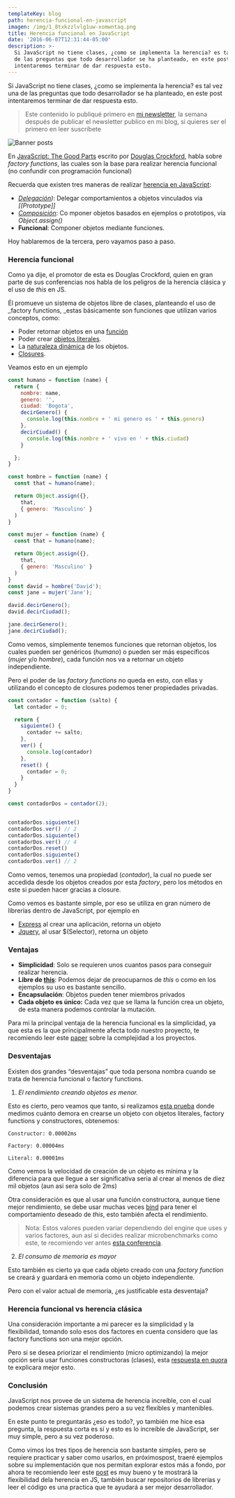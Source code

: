 ```yaml
---
templateKey: blog
path: herencia-funcional-en-javascript
imagen: /img/1_8txkzzlvlg1uw-xomwntaq.png
title: Herencia funcional en JavaScript
date: '2016-06-07T12:31:44-05:00'
description: >-
  Si JavaScript no tiene clases, ¿como se implementa la herencia? es tal vez una
  de las preguntas que todo desarrollador se ha planteado, en este post
  intentaremos terminar de dar respuesta esto.
---
```

Si JavaScript no tiene clases, ¿como se implementa la herencia? es tal vez una de las preguntas que todo desarrollador se ha planteado, en este post intentaremos terminar de dar respuesta esto.

> Este contenido lo publiqué primero en [mi newsletter](https://tinyletter.com/yeion7), la semana después de publicar el newsletter publico en mi blog, si quieres ser el primero en leer suscríbete

![Banner posts](/img/1_8txkzzlvlg1uw-xomwntaq.png)

En [JavaScript: The Good Parts](http://shop.oreilly.com/product/9780596517748.do) escrito por [Douglas Crockford](https://en.wikipedia.org/wiki/Douglas_Crockford), habla sobre _factory functions_, las cuales son la base para realizar herencia funcional (no confundir con programación funcional)

Recuerda que existen tres maneras de realizar [herencia en JavaScript](/entendiendo-la-herencia-en-javascript):

* _[Delegación](https://medium.com/@yeion7/entendiendo-la-delegaci%C3%B3n-en-javascript-8d99e3bc3826#.82z6zlqdf))_: Delegar comportamientos a objetos vinculados vía _\[[Prototype]]_
* _[Composición](https://medium.com/@yeion7/entendiendo-la-composici%C3%B3n-en-javascript-ac7f0c384b8c#.9f6kfzavr)_: Co
  mponer objetos basados en ejemplos o prototipos, vía _Object.assign()_
* **Funcional**: Componer objetos mediante funciones.

Hoy hablaremos de la tercera, pero vayamos paso a paso.

### Herencia funcional

Como ya dije, el promotor de esta es Douglas Crockford, quien en gran parte de sus conferencias nos habla de los peligros de la herencia clásica y el uso de _this_ en JS.

Él promueve un sistema de objetos libre de clases, planteando el uso de _factory functions, _estas básicamente son funciones que utilizan varios conceptos, como:

* Poder retornar objetos en una [función](/funciones-de-alto-orden-en-javascript)
* Poder crear [objetos literales](/entendiendo-los-objetos-en-javascript).
* La [naturaleza dinámica](/propiedades-internas-en-javascript) de los objetos.
* [Closures](/entendiendo-closures-en-javascript).

Veamos esto en un ejemplo

```js
const humano = function (name) {
  return {
    nombre: name,
    genero: '',
    ciudad: 'Bogota',
    decirGenero() {
      console.log(this.nombre + ' mi genero es ' + this.genero)
    },
    decirCiudad() {
      console.log(this.nombre + ' vivo en ' + this.ciudad)
    }

  };
}

const hombre = function (name) {
  const that = humano(name);

  return Object.assign({},
    that,
    { genero: 'Masculino' }
  )
}

const mujer = function (name) {
  const that = humano(name);

  return Object.assign({},
    that,
    { genero: 'Masculino' }
  )
}
const david = hombre('David');
const jane = mujer('Jane');

david.decirGenero();
david.decirCiudad();

jane.decirGenero();
jane.decirCiudad();
```

Como vemos, simplemente tenemos funciones que retornan objetos, los cuales pueden ser genéricos (_humano_) o pueden ser más específicos (_mujer_ y/o _hombre_), cada función nos va a retornar un objeto independiente.

Pero el poder de las _factory functions_ no queda en esto, con ellas y utilizando el concepto de closures podemos tener propiedades privadas.

```js
const contador = function (salto) {
  let contador = 0;

  return {
    siguiente() {
      contador += salto;
    },
    ver() {
      console.log(contador)
    },
    reset() {
      contador = 0;
    }
  }
}

const contadorDos = contador(2);


contadorDos.siguiente()
contadorDos.ver() // 2
contadorDos.siguiente()
contadorDos.ver() // 4
contadorDos.reset()
contadorDos.siguiente()
contadorDos.ver() // 2
```

Como vemos, tenemos una propiedad (_contador_), la cual no puede ser accedida desde los objetos creados por esta _factory_, pero los métodos en este si pueden hacer gracias a closure.

Como vemos es bastante simple, por eso se utiliza en gran número de librerías dentro de JavaScript, por ejemplo en

* [Express](http://expressjs.com/es/) al crear una aplicación, retorna un objeto
* [Jquery](http://jquery.com), al usar $(Selector), retorna un objeto

### Ventajas

* **Simplicidad**: Solo se requieren unos cuantos pasos para conseguir realizar herencia.
* **Libre de [this](/entendiendo-this-javascript)**: Podemos dejar de preocuparnos de _this_ o como en los ejemplos su uso es bastante sencillo.
* **Encapsulación**: Objetos pueden tener miembros privados
* **Cada objeto es único:** Cada vez que se llama la función crea un objeto, de esta manera podemos controlar la mutación.

Para mi la principal ventaja de la herencia funcional es la simplicidad, ya que esta es la que principalmente afecta todo nuestro proyecto, te recomiendo leer este [paper](http://curtclifton.net/papers/MoseleyMarks06a.pdf) sobre la complejidad a los proyectos.

### Desventajas

Existen dos grandes “desventajas” que toda persona nombra cuando se trata de herencia funcional o factory functions.

1. _El rendimiento creando objetos es menor._

Esto es cierto, pero veamos que tanto, si realizamos [esta prueba](https://gist.github.com/yeion7/b4613ba0a72d4a8017cae372cce176d2) donde medimos cuánto demora en crearse un objeto con objetos literales, factory functions y constructores, obtenemos:

```
Constructor: 0.00002ms

Factory: 0.00004ms

Literal: 0.00001ms
```

Como vemos la velocidad de creación de un objeto es mínima y la diferencia para que llegue a ser significativa seria al crear al menos de diez mil objetos (aun asi sera solo de 2ms)

Otra consideración es que al usar una función constructora, aunque tiene mejor rendimiento, se debe usar muchas veces [bind](/entendiendo-this-javascript) para tener el comportamiento deseado de _this_, esto también afecta el rendimiento.

> Nota: Estos valores pueden variar dependiendo del engine que uses y varios factores, aun así si decides realizar microbenchmarks como este, te recomiendo ver antes [esta conferencia](https://www.youtube.com/watch?v=g0ek4vV7nEA).

2. _El consumo de memoria es mayor_

Esto también es cierto ya que cada objeto creado con una _factory function_ se creará y guardará en memoria como un objeto independiente.

Pero con el valor actual de memoria, ¿es justificable esta desventaja?

### Herencia funcional vs herencia clásica

Una consideración importante a mi parecer es la simplicidad y la flexibilidad, tomando solo esos dos factores en cuenta considero que las factory functions son una mejor opción.

Pero si se desea priorizar el rendimiento (micro optimizando) la mejor opción sería usar funciones constructoras (clases), esta [respuesta en quora](https://www.quora.com/When-should-I-use-JavaScript-prototypes-in-real-world-applications/answer/Mattias-Petter-Johansson?srid=IviF) te explicara mejor esto.

### Conclusión

JavaScript nos provee de un sistema de herencia increíble, con el cual podemos crear sistemas grandes pero a su vez flexibles y mantenibles.

En este punto te preguntarás ¿eso es todo?, yo también me hice esa pregunta, la respuesta corta es sí y esto es lo increible de JavaScript, ser muy simple, pero a su vez poderoso.

Como vimos los tres tipos de herencia son bastante simples, pero se requiere practicar y saber como usarlos, en próximospost, traeré ejemplos sobre su implementación que nos permitan explorar estos más a fondo, por ahora te recomiendo leer este [post](http://www.nauzethdez.com/javascript-5-herencia-o-composicion/) es muy bueno y te mostrará la flexibilidad dela herencia en JS, también buscar repositorios de librerías y leer el código es una practica que te ayudará a ser mejor desarrollador.
